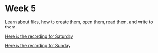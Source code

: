 # Week 5

Learn about files, how to create them, open them, read them, and write to them.

[Here is the recording for Saturday](https://drive.google.com/file/d/1Zj-oQPygaCWoQp5iIdLOEdjv_bYXS9Ph/view?usp=sharing)

[Here is the recording for Sunday]()
